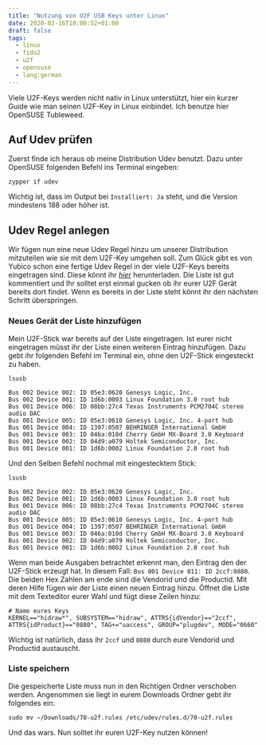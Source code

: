 ```yaml
---
title: "Nutzung von U2F USB Keys unter Linux"
date: 2020-02-16T18:00:52+01:00
draft: false
tags:
  - linux
  - fido2
  - u2f
  - opensuse
  - lang:german
---
```


Viele U2F-Keys werden nicht nativ in Linux unterstützt, hier ein kurzer
Guide wie man seinen U2F-Key in Linux einbindet. Ich benutze hier
OpenSUSE Tubleweed.

## Auf Udev prüfen

Zuerst finde ich heraus ob meine Distribution Udev benutzt. Dazu unter
OpenSUSE folgenden Befehl ins Terminal eingeben:

``` shell
zypper if udev
```

Wichtig ist, dass im Output bei `Installiert: Ja` steht, und die Version
mindestens 188 oder höher ist.

## Udev Regel anlegen

Wir fügen nun eine neue Udev Regel hinzu um unserer Distribution
mitzuteilen wie sie mit dem U2F-Key umgehen soll. Zum Glück gibt es von
Yubico schon eine fertige Udev Regel in der viele U2F-Keys bereits
eingetragen sind. Diese könnt ihr
[*hier*](https://github.com/Yubico/libu2f-host/blob/master/70-u2f.rules "Yubico Udev Liste")
herunterladen. Die Liste ist gut kommentiert und Ihr solltet erst einmal
gucken ob ihr eurer U2F Gerät bereits dort findet. Wenn es bereits in
der Liste steht könnt ihr den nächsten Schritt überspringen.

### Neues Gerät der Liste hinzufügen

Mein U2F-Stick war bereits auf der Liste eingetragen. Ist eurer nicht
eingetragen müsst ihr der Liste einen weiteren Eintrag hinzufügen. Dazu
gebt ihr folgenden Befehl im Terminal ein, ohne den U2F-Stick
eingesteckt zu haben.

``` shell
lsusb
```

``` shell
Bus 002 Device 002: ID 05e3:0620 Genesys Logic, Inc.
Bus 002 Device 001: ID 1d6b:0003 Linux Foundation 3.0 root hub
Bus 001 Device 006: ID 08bb:27c4 Texas Instruments PCM2704C stereo audio DAC
Bus 001 Device 005: ID 05e3:0610 Genesys Logic, Inc. 4-port hub
Bus 001 Device 004: ID 1397:0507 BEHRINGER International GmbH
Bus 001 Device 003: ID 046a:010d Cherry GmbH MX-Board 3.0 Keyboard
Bus 001 Device 002: ID 04d9:a079 Holtek Semiconductor, Inc.
Bus 001 Device 001: ID 1d6b:0002 Linux Foundation 2.0 root hub
```

Und den Selben Befehl nochmal mit eingestecktem Stick:

``` shell
lsusb
```

``` shell
Bus 002 Device 002: ID 05e3:0620 Genesys Logic, Inc.
Bus 002 Device 001: ID 1d6b:0003 Linux Foundation 3.0 root hub
Bus 001 Device 006: ID 08bb:27c4 Texas Instruments PCM2704C stereo audio DAC
Bus 001 Device 005: ID 05e3:0610 Genesys Logic, Inc. 4-port hub
Bus 001 Device 004: ID 1397:0507 BEHRINGER International GmbH
Bus 001 Device 003: ID 046a:010d Cherry GmbH MX-Board 3.0 Keyboard
Bus 001 Device 002: ID 04d9:a079 Holtek Semiconductor, Inc.
Bus 001 Device 001: ID 1d6b:0002 Linux Foundation 2.0 root hub
```

Wenn man beide Ausgaben betrachtet erkennt man, den Eintrag den der
U2F-Stick erzeugt hat. In diesem Fall:
`Bus 001 Device 011: ID 2ccf:0880`. Die beiden Hex Zahlen am ende sind
die Vendorid und die Productid. Mit deren Hilfe fügen wir der Liste
einen neuen Eintrag hinzu. Öffnet die Liste mit dem Texteditor eurer
Wahl und fügt diese Zeilen hinzu:

``` shell
# Name eures Keys
KERNEL=="hidraw*", SUBSYSTEM=="hidraw", ATTRS{idVendor}=="2ccf", ATTRS{idProduct}=="0880", TAG+="uaccess", GROUP="plugdev", MODE="0660"
```


Wichtig ist natürlich, dass ihr `2ccf` und `0880` durch eure Vendorid
und Productid austauscht.

### Liste speichern

Die gespeicherte Liste muss nun in den Richtigen Ordner verschoben
werden. Angenommen sie liegt in eurem Downloads Ordner gebt ihr
folgendes ein:

``` shell
sudo mv ~/Downloads/70-u2f.rules /etc/udev/rules.d/70-u2f.rules
```

Und das wars. Nun solltet ihr euren U2F-Key nutzen können!
